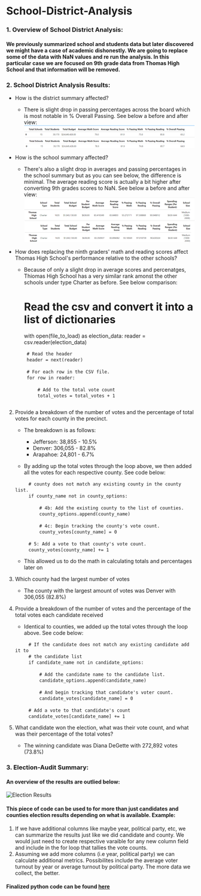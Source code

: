 # School-District-Analysis

### 1. Overview of School District Analysis:
#### We previously summarized school and students data but later discovered we might have a case of academic dishonestly. We are going to replace some of the data with NaN values and re run the analysis. In this particular case we are focused on 9th grade data from Thomas High School and that information will be removed.

### 2. School District Analysis Results:
* How is the district summary affected?
    * There is slight drop in passing percentages across the board which is most notable in % Overall Passing. See below a before and after view:
    ![Before converting Nan's](https://github.com/maldonado91/School-District-Analysis/blob/main/Resources/district_summary_pre.PNG)
    ![After convertering Nan's](https://github.com/maldonado91/School-District-Analysis/blob/main/Resources/district_summary_post.PNG)
    
* How is the school summary affected?
   * There's also a slight drop in averages and passing percentages in the school summary but as you can see below, the difference is minimal. The average reading score is actually a bit higher after converting 9th grades scores to NaN. See below a before and after view:
    ![Before converting Nan's THS](https://github.com/maldonado91/School-District-Analysis/blob/main/Resources/ths_pre.PNG)
    ![After converting Nan's THS](https://github.com/maldonado91/School-District-Analysis/blob/main/Resources/ths_post.PNG)

* How does replacing the ninth graders' math and reading scores affect Thomas High School's performance relative to the other schools?
   * Because of only a slight drop in average scores and percenatges, Thiomas High School has a very similar rank amonst the other schools under type Charter as before. See below comparison:

      # Read the csv and convert it into a list of dictionaries
      with open(file_to_load) as election_data:
          reader = csv.reader(election_data)

          # Read the header
          header = next(reader)

          # For each row in the CSV file.
          for row in reader:

              # Add to the total vote count
              total_votes = total_votes + 1
    ```
    
2. Provide a breakdown of the number of votes and the percentage of total votes for each county in the precinct.
   * The breakdown is as follows:
      * Jefferson: 38,855 - 10.5%
      * Denver: 306,055 - 82.8%
      * Arapahoe: 24,801 - 6.7%
      
   * By adding up the total votes through the loop above, we then added all the votes for each respective county. See code below:
   ```
        # county does not match any existing county in the county list.
        if county_name not in county_options:

            # 4b: Add the existing county to the list of counties.
            county_options.append(county_name)

            # 4c: Begin tracking the county's vote count.
            county_votes[county_name] = 0

        # 5: Add a vote to that county's vote count.
        county_votes[county_name] += 1
    ```
    
   * This allowed us to do the math in calculating totals and percentages later on
   
3. Which county had the largest number of votes
   *  The county with the largest amount of votes was Denver with 306,055 (82.8%)
   
4. Provide a breakdown of the number of votes and the percentage of the total votes each candidate received
   * Identical to counties, we added up the total votes through the loop above. See code below:
   ```
        # If the candidate does not match any existing candidate add it to
        # the candidate list
        if candidate_name not in candidate_options:

            # Add the candidate name to the candidate list.
            candidate_options.append(candidate_name)

            # And begin tracking that candidate's voter count.
            candidate_votes[candidate_name] = 0

        # Add a vote to that candidate's count
        candidate_votes[candidate_name] += 1
   ```

5. What candidate won the election, what was their vote count, and what was their percentage of the total votes?
   * The winning candidate was Diana DeGette with 272,892 votes (73.8%)

### 3. Election-Audit Summary:
#### An overview of the results are outlied below:
![Election Results](https://github.com/maldonado91/Election-Analysis/blob/main/Resources/ElectionSummary.PNG)

#### This piece of code can be used to for more than just candidates and counties election results depending on what is available. Example:
1. If we have additional columns like maybe year, political party, etc, we can summarize the results just like we did candidate and county. We would just need to create respective varaible for any new column field and include in the for loop that tallies the vote counts.
2. Assuming we add more columns (i.e year, political party) we can calculate additional metrics. Possibilites include the average voter turnout by year or average turnout by political party. The more data we collect, the better.
#### Finalized python code can be found [here](https://github.com/maldonado91/Election-Analysis/blob/main/PyPoll_Challenge.py)
